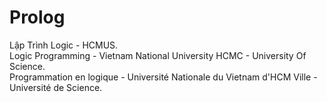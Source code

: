 # Prolog
Lập Trình Logic - HCMUS. <br/>
Logic Programming - Vietnam National University HCMC - University Of Science.<br/>
Programmation en logique - Université Nationale du Vietnam d'HCM Ville - Université de Science.
